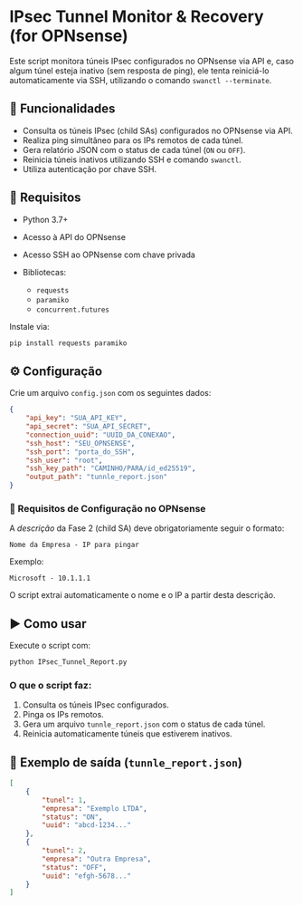 # IPsec Tunnel Monitor & Recovery (for OPNsense)

Este script monitora túneis IPsec configurados no OPNsense via API e, caso algum túnel esteja inativo (sem resposta de ping), ele tenta reiniciá-lo automaticamente via SSH, utilizando o comando `swanctl --terminate`.

## 🚀 Funcionalidades

* Consulta os túneis IPsec (child SAs) configurados no OPNsense via API.
* Realiza ping simultâneo para os IPs remotos de cada túnel.
* Gera relatório JSON com o status de cada túnel (`ON` ou `OFF`).
* Reinicia túneis inativos utilizando SSH e comando `swanctl`.
* Utiliza autenticação por chave SSH.

## 🧱 Requisitos

* Python 3.7+
* Acesso à API do OPNsense
* Acesso SSH ao OPNsense com chave privada
* Bibliotecas:

  * `requests`
  * `paramiko`
  * `concurrent.futures`

Instale via:

```bash
pip install requests paramiko
```

## ⚙️ Configuração

Crie um arquivo `config.json` com os seguintes dados:

```json
{
    "api_key": "SUA_API_KEY",
    "api_secret": "SUA_API_SECRET",
    "connection_uuid": "UUID_DA_CONEXAO",
    "ssh_host": "SEU_OPNSENSE",
    "ssh_port": "porta_do_SSH",
    "ssh_user": "root",
    "ssh_key_path": "CAMINHO/PARA/id_ed25519",
    "output_path": "tunnle_report.json"
}
```

### 🔧 Requisitos de Configuração no OPNsense

A *descrição* da Fase 2 (child SA) deve obrigatoriamente seguir o formato:

```
Nome da Empresa - IP para pingar
```

Exemplo:

```
Microsoft - 10.1.1.1
```

O script extrai automaticamente o nome e o IP a partir desta descrição.

## ▶️ Como usar

Execute o script com:

```bash
python IPsec_Tunnel_Report.py
```

### O que o script faz:

1. Consulta os túneis IPsec configurados.
2. Pinga os IPs remotos.
3. Gera um arquivo `tunnle_report.json` com o status de cada túnel.
4. Reinicia automaticamente túneis que estiverem inativos.

## 📂 Exemplo de saída (`tunnle_report.json`)

```json
[
    {
        "tunel": 1,
        "empresa": "Exemplo LTDA",
        "status": "ON",
        "uuid": "abcd-1234..."
    },
    {
        "tunel": 2,
        "empresa": "Outra Empresa",
        "status": "OFF",
        "uuid": "efgh-5678..."
    }
]
```


